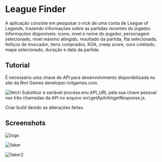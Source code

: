 # League Finder

A aplicação consiste em pesquisar o nick de uma conta de League of Legends, trazendo informações sobre as partidas recentes do jogador. Informações disponíveis: ícone, nível e nome do jogador, personagem selecionado, nível máximo atingido, resultado da partida, fila selecionada, feitiços de invocador, itens comprados, KDA, creep score, ouro coletado, mapa selecionado, duração e data da partida.

## Tutorial

É necessário uma chave de API para desenvolvimento disponibilizada no site da Riot Games developer.riotgames.com.

![fetch](https://user-images.githubusercontent.com/98189814/227035097-e4809b1e-27d7-4cc7-8365-b130921ca320.png)
Substituir a variável process.env.API_URL pela sua chave pessoal nas três chamadas da API no arquivo src\getApiInfo\getResponse.js.

Criar build devido as alterações feitas.

## Screenshots

![logo](https://user-images.githubusercontent.com/98189814/216791844-3d1d42cc-5ba3-4b3d-9b14-569477bba268.png)

![faker](https://user-images.githubusercontent.com/98189814/216791846-5a382216-5275-4718-a921-b57f6150598a.png)

![faker2](https://user-images.githubusercontent.com/98189814/216791849-b005179f-521c-44cb-ab0f-731570d2d847.png)

